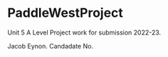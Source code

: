# PaddleWestProject

Unit 5 A Level Project work for submission 2022-23.

Jacob Eynon. Candadate No. 
